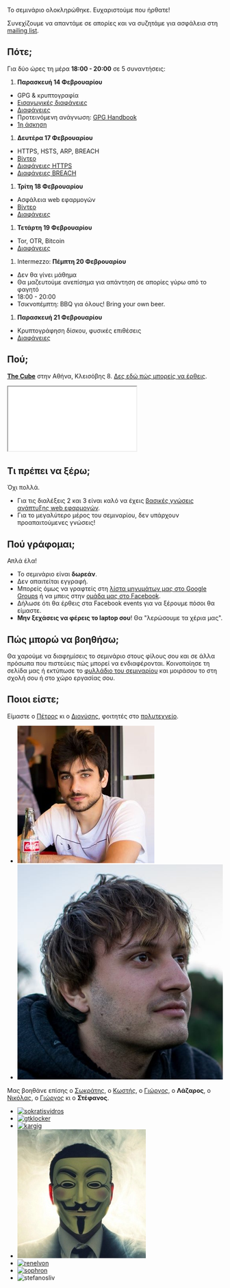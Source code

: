 Το σεμινάριο ολοκληρώθηκε. Ευχαριστούμε που ήρθατε!

Συνεχίζουμε να απαντάμε σε απορίες και να συζητάμε για ασφάλεια στη [mailing list](https://groups.google.com/forum/#!forum/security-class-gr).

Πότε;
-----
Για δύο ώρες τη μέρα **18:00 - 20:00** σε 5 συναντήσεις:

1. **Παρασκευή 14 Φεβρουαρίου**
 * GPG & κρυπτογραφία
 * [Εισαγωγικές διαφάνειες](https://github.com/gtklocker/security-class/raw/master/slides/00_administrativa.pdf)
 * [Διαφάνειες](https://github.com/gtklocker/security-class/raw/master/slides/01_GPG.pdf)
 * Προτεινόμενη ανάγνωση: [GPG Handbook](http://www.gnupg.org/gph/en/manual.html)
 * [1η άσκηση](#exercises/1)
1. **Δευτέρα 17 Φεβρουαρίου**
 * HTTPS, HSTS, ARP, BREACH
 * [Βίντεο](https://www.youtube.com/watch?v=ZkIFiuL3DSM)
 * [Διαφάνειες HTTPS](https://github.com/gtklocker/security-class/raw/master/slides/02_HTTPS.pdf)
 * [Διαφάνειες BREACH](https://github.com/gtklocker/security-class/raw/master/slides/02_BREACH.pdf)
1. **Τρίτη 18 Φεβρουαρίου**
 * Ασφάλεια web εφαρμογών
 * [Βίντεο](https://www.youtube.com/watch?v=j7_QpWzOsU4)
 * [Διαφάνειες](https://github.com/gtklocker/security-class/raw/master/slides/03_web.pdf)
1. **Τετάρτη 19 Φεβρουαρίου**
 * Tor, OTR, Bitcoin
 * [Διαφάνειες](https://github.com/gtklocker/security-class/raw/master/slides/04_Bitcoin.pdf)
1. Intermezzo: **Πέμπτη 20 Φεβρουαρίου**
 * Δεν θα γίνει μάθημα
 * Θα μαζευτούμε ανεπίσημα για απάντηση σε απορίες γύρω από το φαγητό
 * 18:00 - 20:00
 * Τσικνοπέμπτη: BBQ για όλους! Bring your own beer.
1. **Παρασκευή 21 Φεβρουαρίου**
 * Κρυπτογράφηση δίσκου, φυσικές επιθέσεις
 * [Διαφάνειες](https://github.com/gtklocker/security-class/raw/master/slides/05_Physical.pdf)

Πού;
----
**[The Cube](http://thecube.gr/)** στην Αθήνα, Κλεισόβης 8. [Δες εδώ πώς μπορείς να έρθεις](https://www.google.com/maps?daddr=The+Cube+Athens,+Klisovis+8,+Athina,+106+77,+Kentrikos+Tomeas+Athinon,+Greece&hl=en&sll=37.985406,23.732071&sspn=0.006291,0.011362&geocode=FX6cQwIdZx9qASGgaDKWpEDVASl9qh8gMb2hFDGgaDKWpEDVAQ&oq=The+Cube+Athens,+Klisovis+8,+Athina+106+77,+Greece&dirflg=r&ttype=now&noexp=0&noal=0&sort=def&mra=ls&t=m&z=17&start=0).

<div class='cube'>
    <iframe src='webgl-seminar/demos/2-shading/6-companion-cube-shaded.html'></iframe>
</div>

Τι πρέπει να ξέρω;
------------------
Όχι πολλά.

* Για τις διαλέξεις 2 και 3 είναι καλό να έχεις [βασικές γνώσεις ανάπτυξης web εφαρμογών](http://web-seminar.softlab.ntua.gr/).
* Για το μεγαλύτερο μέρος του σεμιναρίου, δεν υπάρχουν προαπαιτούμενες γνώσεις!

Πού γράφομαι;
-------------
Απλά έλα!

* Το σεμινάριο είναι **δωρεάν**.
* Δεν απαιτείται εγγραφή.
* Μπορείς όμως να γραφτείς στη [λίστα μηνυμάτων μας στο Google Groups](https://groups.google.com/forum/#!forum/security-class-gr) ή να μπεις στην [ομάδα μας στο Facebook](https://www.facebook.com/groups/1449508148600922/).
* Δήλωσε ότι θα έρθεις στα Facebook events για να ξέρουμε πόσοι θα είμαστε.
* **Μην ξεχάσεις να φέρεις το laptop σου**! Θα "λερώσουμε τα χέρια μας".

Πώς μπορώ να βοηθήσω;
-----------------
Θα χαρούμε να διαφημίσεις το σεμινάριο στους φίλους σου και σε άλλα πρόσωπα που πιστεύεις πώς μπορεί να ενδιαφέρονται. Κοινοποίησε τη σελίδα μας ή εκτύπωσε το [φυλλάδιο του σεμιναρίου](images/flyer.jpg) και μοιράσου το στη σχολή σου ή στο χώρο εργασίας σου.

Ποιοι είστε;
------------
Είμαστε ο [Πέτρος](https://twitter.com/petrosagg) κι ο [Διονύσης](https://twitter.com/dionyziz), φοιτητές στο [πολυτεχνείο](http://ece.ntua.gr/).

<ul class="faces clearfix">
    <li><a href="https://twitter.com/petrosagg"><img src="images/petrosagg.jpg" alt="petrosagg" /></a></li>
    <li><a href="https://twitter.com/dionyziz"><img src="images/dionyziz.jpg" alt="dionyziz" /></a></li>
</ul>

Μας βοηθάνε επίσης ο [Σωκράτης](https://twitter.com/sokratisvidros), ο [Κωστής](https://twitter.com/gtklocker), ο [Γιώργος](https://void.gr/), ο **Λάζαρος**, ο [Νικόλας](https://twitter.com/Renelvon), ο [Γιώργος](https://twitter.com/sophron_) κι ο **Στέφανος**.

<ul class="faces clearfix">
    <li><a href="https://twitter.com/sokratisvidros"><img src="https://www.gravatar.com/avatar/a2827fa33bfa6df874697c63373fc7dd?s=400" alt="sokratisvidros" /></a></li>
    <li><a href="https://twitter.com/gtklocker"><img src="https://www.gravatar.com/avatar/82628d534722acba1bbd2768f6d8c559?s=400" alt="gtklocker" /></a></li>
    <li><a href="https://twitter.com/kargig"><img src="https://www.gravatar.com/avatar/5e81d893294a1f25ac8478ce816d2bd8?s=400" alt="kargig" /></a></li>
    <li><img src="images/anonymous.jpg" alt="lazaros" /></li>
    <li><a href="https://twitter.com/renelvon"><img src="https://graph.facebook.com/renelvon/picture?type=large" alt="renelvon" /></a></li>
    <li><a href="https://twitter.com/sophron_"><img src="https://www.gravatar.com/avatar/c51803804b2667b809256105ec574ab4?s=400" alt="sophron" /></a></li>
    <li><img src="https://s.gravatar.com/avatar/f9295446361c9d7d231e4fc0c02321d1?s=400" alt="stefanosliv" /></a></li> 
</ul>
